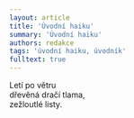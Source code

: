 ```yaml
---
layout: article
title: 'Úvodní haiku'
summary: 'Úvodní haiku'
authors: redakce
tags: 'úvodní haiku, úvodník'
fulltext: true
---
```


Letí po větru<br>
dřevěná dračí tlama,<br>
zežloutlé listy.

